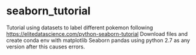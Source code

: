 # seaborn_tutorial
Tutorial using datasets to label different pokemon following https://elitedatascience.com/python-seaborn-tutorial
Download files and create conda env with
matplotlib
Seaborn
pandas
using python 2.7 as any version after this causes errors.

